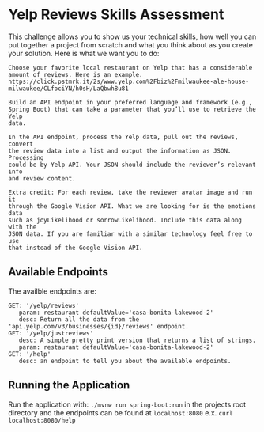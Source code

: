 # Yelp Reviews Skills Assessment

This challenge allows you to show us your technical skills, how well you can
put together a project from scratch and what you think about as you create your
solution. Here is what we want you to do:

    Choose your favorite local restaurant on Yelp that has a considerable
    amount of reviews. Here is an example.
    https://click.pstmrk.it/2s/www.yelp.com%2Fbiz%2Fmilwaukee-ale-house-milwaukee/CLfociYN/h0sH/LaQbwh8u81

    Build an API endpoint in your preferred language and framework (e.g.,
    Spring Boot) that can take a parameter that you’ll use to retrieve the Yelp
    data.

    In the API endpoint, process the Yelp data, pull out the reviews, convert
    the review data into a list and output the information as JSON. Processing
    could be by Yelp API. Your JSON should include the reviewer’s relevant info
    and review content.

    Extra credit: For each review, take the reviewer avatar image and run it
    through the Google Vision API. What we are looking for is the emotions data
    such as joyLikelihood or sorrowLikelihood. Include this data along with the
    JSON data. If you are familiar with a similar technology feel free to use
    that instead of the Google Vision API.


## Available Endpoints
The availble endpoints are:

    GET: '/yelp/reviews'
       param: restaurant defaultValue='casa-bonita-lakewood-2'
       desc: Return all the data from the 'api.yelp.com/v3/businesses/{id}/reviews' endpoint.
    GET: '/yelp/justreviews'
       desc: A simple pretty print version that returns a list of strings.
       param: restaurant defaultValue='casa-bonita-lakewood-2'
    GET: '/help'
       desc: an endpoint to tell you about the available endpoints.

## Running the Application
Run the application with: `./mvnw run spring-boot:run`
in the projects root directory and the endpoints can be found at `localhost:8080`
e.x. `curl localhost:8080/help`
